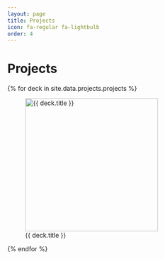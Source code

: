 ```yaml
---
layout: page
title: Projects
icon: fa-regular fa-lightbulb
order: 4
---
```


<h1>Projects</h1>
<div>
    {% for deck in site.data.projects.projects %}
    <figure>
        <a href=
            {% if deck.url contains "://" %}
              "{{ deck.url }}"
            {% else %}
              "{{ deck.url | relative_url }}"
            {% endif %}
            title="{{ deck.title }}"
        >
        <img class="thumb" width="300" src=
          {% if deck.image_path contains "://" %}
            "{{ deck.image_path }}"
          {% else %}
            "{{ deck.image_path | relative_url }}"
          {% endif %}
          alt="{{ deck.title }}">
        </a>
        <figcaption>
        {{ deck.title }}
        </figcaption>
    </figure>
    {% endfor %}
</div>
